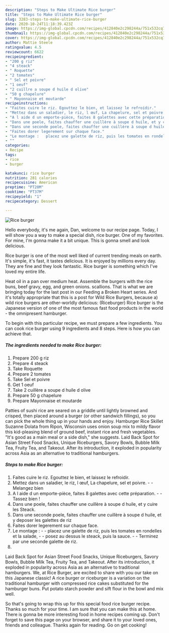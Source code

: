 ```yaml
---
description: "Steps to Make Ultimate Rice burger"
title: "Steps to Make Ultimate Rice burger"
slug: 3283-steps-to-make-ultimate-rice-burger
date: 2020-10-24T11:18:39.423Z
image: https://img-global.cpcdn.com/recipes/412840e2c298244a/751x532cq70/rice-burger-photo-principale-de-la-recette.jpg
thumbnail: https://img-global.cpcdn.com/recipes/412840e2c298244a/751x532cq70/rice-burger-photo-principale-de-la-recette.jpg
cover: https://img-global.cpcdn.com/recipes/412840e2c298244a/751x532cq70/rice-burger-photo-principale-de-la-recette.jpg
author: Mattie Steele
ratingvalue: 4.5
reviewcount: 6622
recipeingredient:
- "200 g riz"
- "4 steack"
- " Roquette"
- "2 tomates"
- " Sel et poivre"
- "1 oeuf"
- "2 cuillre a soupe d huile d olive"
- "50 g chapelure"
- " Mayonnaise et moutarde"
recipeinstructions:
- "Faites cuire le riz. Egouttez le bien, et laissez le refroidir."
- "Mettez dans un saladier, le riz, l œuf, La chapelure, sel et poivre.   Melangez bien"
- "A l aide d un emporte-pièce, faites 8 galettes avec cette préparation.  Tassez bien !"
- "Dans une poele, faites chauffer une cuillère à soupe d huile, et y cuire les Steack."
- "Dans une seconde poele, faites chauffer une cuillère à soupe d huile, et y deposer les galettes de riz"
- "Faites dorer legerement sur chaque face."
- "Le montage :   placez une galette de riz, puis les tomates en rondelles et la salade,   posez au dessus le steack, puis la sauce.   Terminez par une seconde galette de riz."
- ""
categories:
- Recipe
tags:
- rice
- burger

katakunci: rice burger 
nutrition: 281 calories
recipecuisine: American
preptime: "PT20M"
cooktime: "PT37M"
recipeyield: "1"
recipecategory: Dessert

---
```



![Rice burger](https://img-global.cpcdn.com/recipes/412840e2c298244a/751x532cq70/rice-burger-photo-principale-de-la-recette.jpg)

Hello everybody, it's me again, Dan, welcome to our recipe page. Today, I will show you a way to make a special dish, rice burger. One of my favorites. For mine, I'm gonna make it a bit unique. This is gonna smell and look delicious.

Rice burger is one of the most well liked of current trending meals on earth. It's simple, it's fast, it tastes delicious. It is enjoyed by millions every day. They are fine and they look fantastic. Rice burger is something which I've loved my entire life.

Heat oil in a pan over medium heat. Assemble the burgers with the rice buns, beef gravy, egg, and green onions. scallions. That is what we are bringing today for the last post in our Feeding a Broken Heart series. And it&#39;s totally appropriate that this is a post for Wild Rice Burgers, because a) wild rice burgers are other-worldly delicious: (Riceburger) Rice burger is the Japanese version of one of the most famous fast food products in the world - the omnipresent hamburger.


To begin with this particular recipe, we must prepare a few ingredients. You can cook rice burger using 9 ingredients and 8 steps. Here is how you can achieve that.

<!--inarticleads1-->

##### The ingredients needed to make Rice burger:

1. Prepare 200 g riz
1. Prepare 4 steack
1. Take  Roquette
1. Prepare 2 tomates
1. Take  Sel et poivre
1. Get 1 oeuf
1. Take 2 cuillère a soupe d huile d olive
1. Prepare 50 g chapelure
1. Prepare  Mayonnaise et moutarde


Patties of sushi rice are seared on a griddle until lightly browned and crisped, then placed around a burger (or other sandwich fillings), so you can pick the whole thing up in your hands and enjoy. Hamburger Rice Skillet Suzanne Dolata from Ripon, Wisconsin uses onion soup mix to mildy flavor this kid-pleasing blend of ground beef, instant rice and fresh vegetables. &#34;It&#39;s good as a main meal or a side dish,&#34; she suggests. Laid Back Spot for Asian Street Food Snacks, Unique Riceburgers, Savory Bowls, Bubble Milk Tea, Fruity Tea, and Takeout. After its introduction, it exploded in popularity across Asia as an alternative to traditional hamburgers. 

<!--inarticleads2-->

##### Steps to make Rice burger:

1. Faites cuire le riz. Egouttez le bien, et laissez le refroidir.
1. Mettez dans un saladier, le riz, l œuf, La chapelure, sel et poivre.  -  - Melangez bien
1. A l aide d un emporte-pièce, faites 8 galettes avec cette préparation. -  - Tassez bien !
1. Dans une poele, faites chauffer une cuillère à soupe d huile, et y cuire les Steack.
1. Dans une seconde poele, faites chauffer une cuillère à soupe d huile, et y deposer les galettes de riz
1. Faites dorer legerement sur chaque face.
1. Le montage :  -  - placez une galette de riz, puis les tomates en rondelles et la salade,  -  - posez au dessus le steack, puis la sauce.  -  - Terminez par une seconde galette de riz.
1. 


Laid Back Spot for Asian Street Food Snacks, Unique Riceburgers, Savory Bowls, Bubble Milk Tea, Fruity Tea, and Takeout. After its introduction, it exploded in popularity across Asia as an alternative to traditional hamburgers. We, at Rice Burger, are excited to share with you our take on this Japanese classic! A rice burger or riceburger is a variation on the traditional hamburger with compressed rice cakes substituted for the hamburger buns. Put potato starch powder and sift flour in the bowl and mix well. 

So that's going to wrap this up for this special food rice burger recipe. Thanks so much for your time. I am sure that you can make this at home. There is gonna be more interesting food in home recipes coming up. Don't forget to save this page on your browser, and share it to your loved ones, friends and colleague. Thanks again for reading. Go on get cooking!
